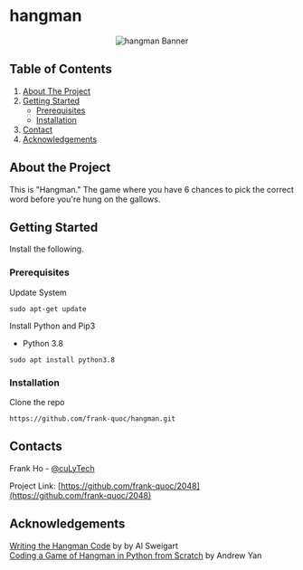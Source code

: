 # hangman

<p align="center">
  <img src="https://i.pinimg.com/736x/56/21/55/5621553db7eedebcad64bf185be3d7e6.jpg" alt="hangman Banner"/>
</p>

## Table of Contents

1. [About The Project](README.md#about-the-project)
2. [Getting Started](README.md#getting-started)
    * [Prerequisites](README.md#prerequisites)
    * [Installation](README.md#installation)
3. [Contact](README.md#contact)
4. [Acknowledgements](README.md#contact)

## About the Project

This is "Hangman." The game where you have 6 chances to pick the correct word before you're hung on the gallows.

## Getting Started

Install the following.

### Prerequisites
Update System

```sudo apt-get update```

Install Python and Pip3
  * Python 3.8
  
  ```sudo apt install python3.8 ```

### Installation

Clone the repo
  
  ```https://github.com/frank-quoc/hangman.git``` 

## Contacts

Frank Ho - [@cuLyTech](https://twitter.com/culyTech)

Project Link: [https://github.com/frank-quoc/2048](https://github.com/frank-quoc/2048)

## Acknowledgements
[Writing the Hangman Code](https://inventwithpython.com/invent4thed/chapter8.html) by by Al Sweigart <br>
[Coding a Game of Hangman in Python from Scratch](https://medium.com/@andrewyang96/coding-a-game-of-hangman-in-python-from-scratch-a538542e5c0c) by Andrew Yan
